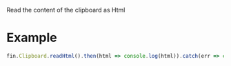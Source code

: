 Read the content of the clipboard as Html
# Example
```js
fin.Clipboard.readHtml().then(html => console.log(html)).catch(err => console.log(err));
```
